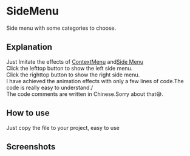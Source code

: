 # SideMenu
Side menu with some categories to choose.<br>
## Explanation
Just Imitate the effects of [ContextMenu](https://github.com/Yalantis/Context-Menu.Android)  and[Side Menu](https://github.com/Yalantis/Side-Menu.Android)<br>Click the lefttop button to show the left side menu.<br>
Click the righttop button to show the right side menu.<br>
I have achieved the animation effects with only a few lines of code.The code is really easy to understand./<br>The code comments are written in Chinese.Sorry about that:sweat_smile:.
## How to use
Just copy the file to your project, easy to use
## Screenshots




